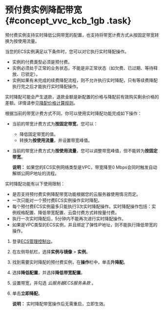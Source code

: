 # 预付费实例降配带宽 {#concept_vvc_kcb_1gb .task}

预付费实例支持实时降低公网带宽的配置，也支持将带宽计费方式从按固定带宽转换为按使用流量。

当您的ECS实例满足以下条件时，您可以对它执行实时降配操作。

-   实例的付费类型必须是预付费。
-   实例必须处于正常的业务状态，不能是非正常状态（如欠费、已过期、等待释放、已锁定）。
-   实例如果有未完成的续费降配流程，则不允许执行实时降配，只有等续费降配执行完之后才能执行实时降配操作。

实时降配可能会产生退款，退款金额是新配置的价格与降配前有效购买剩余价格的差额。详情请参见[降配价格计算规则](https://help.aliyun.com/document_detail/65679.html)。

根据当前的带宽计费方式不同，你可以使用实时降配功能完成如下操作：

-   当前的带宽计费方式为**按固定带宽**，您可以：
    -   降低固定带宽的值。
    -   转换为**按使用流量**，并设置带宽峰值。
-   当前的带宽计费方式为**按使用流量**，您可以调整带宽峰值，但不能转为**按固定带宽**。

    **说明：** 如果您的ECS实例网络类型是VPC，带宽降至0 Mbps会同时触发自动解绑公网IP地址的流程。


实时降配功能有以下使用限制：

-   是否支持预付费实例降配带宽功能根据您的云服务器使用情况而定。
-   一次只能对一个预付费ECS实例操作实时降配。
-   每个预付费ECS实例最多只能执行3次实时降配操作。实时降配操作包括：实例规格配置、降低带宽配置、云盘付费方式转按量付费。
-   执行一次实时降配后，5分钟内不能再次进行实时降配操作。
-   如果是VPC类型的ECS实例，并且绑定了弹性IP地址，则不能执行降低带宽的操作。

1.  登录[ECS管理控制台](https://ecs.console.aliyun.com)。
2.  在左侧导航栏，选择**实例与镜像** \> **实例**。
3.  找到需要实时降配的预付费实例，在**操作**栏中，单击**升降配**。
4.  选择**降低配置**，并选择**降低带宽配置**。
5.  设置带宽，并勾选 *云服务器ECS服务条款* 。
6.  单击**立即降配**。 

    **说明：** 实时降配带宽操作后无需重启，立即生效。



